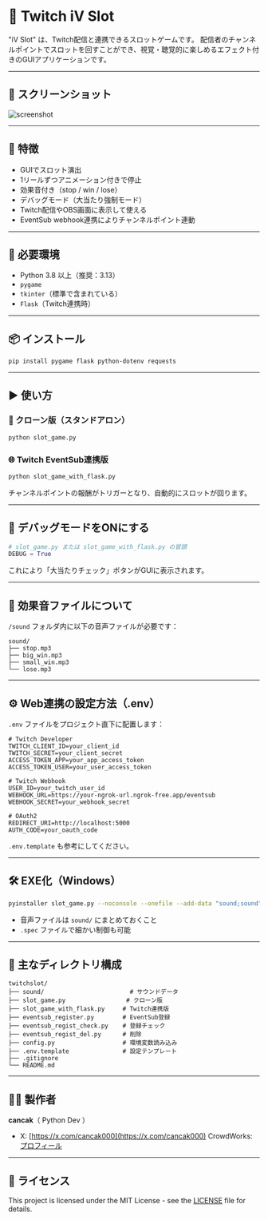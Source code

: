 # 🎰 Twitch iV Slot

"iV Slot" は、Twitch配信と連携できるスロットゲームです。
配信者のチャンネルポイントでスロットを回すことができ、視覚・聴覚的に楽しめるエフェクト付きのGUIアプリケーションです。

---

## 📸 スクリーンショット

![screenshot](screenshots/demo.jpg)

---

## 🔧 特徴

* GUIでスロット演出
* 1リールずつアニメーション付きで停止
* 効果音付き（stop / win / lose）
* デバッグモード（大当たり強制モード）
* Twitch配信やOBS画面に表示して使える
* EventSub webhook連携によりチャンネルポイント連動

---

## 💽 必要環境

* Python 3.8 以上（推奨：3.13）
* `pygame`
* `tkinter`（標準で含まれている）
* `Flask`（Twitch連携時）

---

## 📦 インストール

```bash
pip install pygame flask python-dotenv requests
```

---

## ▶️ 使い方

### 🔁 クローン版（スタンドアロン）

```bash
python slot_game.py
```

### 🌐 Twitch EventSub連携版

```bash
python slot_game_with_flask.py
```

チャンネルポイントの報酬がトリガーとなり、自動的にスロットが回ります。

---

## 🐞 デバッグモードをONにする

```python
# slot_game.py または slot_game_with_flask.py の冒頭
DEBUG = True
```

これにより「大当たりチェック」ボタンがGUIに表示されます。

---

## 🎵 効果音ファイルについて

`/sound` フォルダ内に以下の音声ファイルが必要です：

```
sound/
├── stop.mp3
├── big_win.mp3
├── small_win.mp3
└── lose.mp3
```

---

## ⚙️ Web連携の設定方法（.env）

`.env` ファイルをプロジェクト直下に配置します：

```env
# Twitch Developer
TWITCH_CLIENT_ID=your_client_id
TWITCH_SECRET=your_client_secret
ACCESS_TOKEN_APP=your_app_access_token
ACCESS_TOKEN_USER=your_user_access_token

# Twitch Webhook
USER_ID=your_twitch_user_id
WEBHOOK_URL=https://your-ngrok-url.ngrok-free.app/eventsub
WEBHOOK_SECRET=your_webhook_secret

# OAuth2
REDIRECT_URI=http://localhost:5000
AUTH_CODE=your_oauth_code
```

`.env.template` も参考にしてください。

---

## 🛠️ EXE化（Windows）

```bash
pyinstaller slot_game.py --noconsole --onefile --add-data "sound;sound"
```

* 音声ファイルは `sound/` にまとめておくこと
* `.spec` ファイルで細かい制御も可能

---

## 📁 主なディレクトリ構成

```
twitchslot/
├── sound/                        # サウンドデータ
├── slot_game.py                 # クローン版
├── slot_game_with_flask.py     # Twitch連携版
├── eventsub_register.py        # EventSub登録
├── eventsub_regist_check.py    # 登録チェック
├── eventsub_regist_del.py      # 削除
├── config.py                   # 環境変数読み込み
├── .env.template               # 設定テンプレート
├── .gitignore
└── README.md
```

---

## 🙋‍♂️ 製作者

**cancak**（ Python Dev ）

* X: [https://x.com/cancak000](https://x.com/cancak000)
  CrowdWorks: [プロフィール](https://crowdworks.jp/public/employees/5132126?ref=login_header)
---

## 📜 ライセンス

This project is licensed under the MIT License - see the [LICENSE](LICENSE) file for details.
